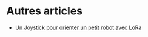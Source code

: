 # Autres articles

* [Un Joystick pour orienter un petit robot avec LoRa](https://github.com/ecosensors/ecosensors/tree/main/Articles/LoRa/Joystick)